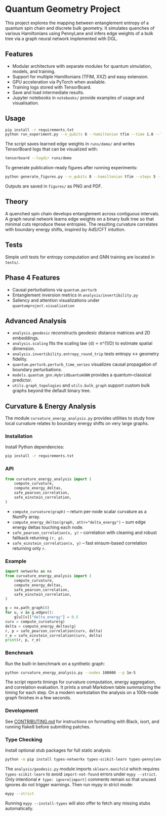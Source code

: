 # Quantum Geometry Project

This project explores the mapping between entanglement entropy of a quantum spin chain and discrete bulk geometry. It simulates quenches of various Hamiltonians using PennyLane and infers edge weights of a bulk tree via a graph neural network implemented with DGL.

## Features
- Modular architecture with separate modules for quantum simulation, models, and training.
- Support for multiple Hamiltonians (TFIM, XXZ) and easy extension.
- GPU acceleration via PyTorch when available.
- Training logs stored with TensorBoard.
- Save and load intermediate results.
- Jupyter notebooks in `notebooks/` provide examples of usage and visualisation.

## Usage
```bash
pip install -r requirements.txt
python run_experiment.py --n_qubits 8 --hamiltonian tfim --time 1.0 --logdir runs/demo
```
The script saves learned edge weights in `runs/demo/` and writes TensorBoard logs that can be visualized with:
```bash
tensorboard --logdir runs/demo
```
To generate publication-ready figures after running experiments:
```bash
python generate_figures.py --n_qubits 8 --hamiltonian tfim --steps 5 --t_max 3.14
```
Outputs are saved in `figures/` as PNG and PDF.

## Theory
A quenched spin chain develops entanglement across contiguous intervals. A graph neural network learns edge weights on a binary bulk tree so that minimal cuts reproduce these entropies. The resulting curvature correlates with boundary energy shifts, inspired by AdS/CFT intuition.

## Tests
Simple unit tests for entropy computation and GNN training are located in `tests/`.


## Phase 4 Features
- Causal perturbations via `quantum.perturb`
- Entanglement inversion metrics in `analysis/invertibility.py`
- Saliency and attention visualizations under `quantumproject.visualization`

## Advanced Analysis
- `analysis.geodesic` reconstructs geodesic distance matrices and 2D embeddings.
- `analysis.scaling` fits the scaling law ⟨d⟩ ∝ n^(1/D) to estimate spatial dimension.
- `analysis.invertibility.entropy_round_trip` tests entropy ↔ geometry fidelity.
- `quantum.perturb.perturb_time_series` visualizes causal propagation of boundary perturbations.
- `models.quantum_gnn.HybridQuantumGNN` provides a quantum–classical predictor.
- `utils.graph_topologies` and `utils.bulk_graph` support custom bulk graphs beyond the default binary tree.

## Curvature & Energy Analysis
The module `curvature_energy_analysis.py` provides utilities to study how local
curvature relates to boundary energy shifts on very large graphs.

### Installation
Install Python dependencies:
```bash
pip install -r requirements.txt
```

### API
```python
from curvature_energy_analysis import (
    compute_curvature,
    compute_energy_deltas,
    safe_pearson_correlation,
    safe_einstein_correlation,
)
```
- `compute_curvature(graph)` – return per-node scalar curvature as a NumPy array.
- `compute_energy_deltas(graph, attr="delta_energy")` – sum edge energy deltas
  touching each node.
- `safe_pearson_correlation(x, y)` – correlation with cleaning and robust
  fallback returning `(r, p)`.
- `safe_einstein_correlation(x, y)` – fast einsum-based correlation returning
  only `r`.

### Example
```python
import networkx as nx
from curvature_energy_analysis import (
    compute_curvature,
    compute_energy_deltas,
    safe_pearson_correlation,
    safe_einstein_correlation,
)

g = nx.path_graph(8)
for u, v in g.edges():
    g[u][v]["delta_energy"] = 0.5
curv = compute_curvature(g)
delta = compute_energy_deltas(g)
r, p = safe_pearson_correlation(curv, delta)
r_e = safe_einstein_correlation(curv, delta)
print(r, p, r_e)
```

### Benchmark
Run the built-in benchmark on a synthetic graph:
```bash
python curvature_energy_analysis.py --nodes 100000 --p 1e-5
```
The script reports timings for curvature computation, energy aggregation, and
correlation evaluation. It prints a small Markdown table summarizing the timing
for each step. On a modern workstation the analysis on a 100k-node graph
finishes in a few seconds.

### Development
See [CONTRIBUTING.md](CONTRIBUTING.md) for instructions on formatting with
Black, isort, and running flake8 before submitting patches.

### Type Checking
Install optional stub packages for full static analysis:
```bash
python -m pip install types-networkx types-scikit-learn types-pennylane
```
The `analysis/geodesic.py` module imports ``sklearn.manifold`` which requires
``types-scikit-learn`` to avoid ``import-not-found`` errors under ``mypy --strict``.
Only intentional ``# type: ignore[import]`` comments remain so that unused
ignores do not trigger warnings.
Then run mypy in strict mode:
```bash
mypy --strict
```
Running `mypy --install-types` will also offer to fetch any missing stubs automatically.

